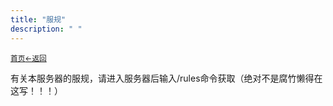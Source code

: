 ```yaml
---
title: "服规"
description: " "
---
```

<small id="old_menu"><a href="/">首页</a></small><small><a href="../">←返回</a></small><br>

有关本服务器的服规，请进入服务器后输入/rules命令获取（绝对不是腐竹懒得在这写！！！）

<script src="/assets/sober.min.js"></script><script src="/assets/pmd-reRender.min.js"></script>